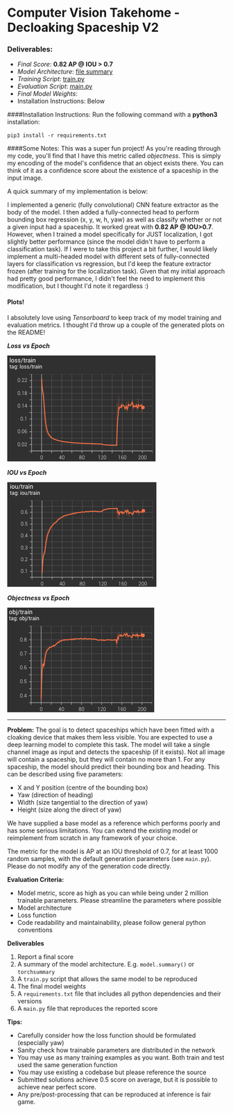 
# Computer Vision Takehome - Decloaking Spaceship V2

### Deliverables:
  * _Final Score_: **0.82 AP @ IOU > 0.7**
  * _Model Architecture_: [file summary](https://github.com/adham-elarabawy/scale-ai-challenge/blob/main/architecture.txt)
  * _Training Script_: [train.py](https://github.com/adham-elarabawy/scale-ai-challenge/blob/main/train.py)
  * _Evaluation Script_: [main.py](https://github.com/adham-elarabawy/scale-ai-challenge/blob/main/main.py)
  * _Final Model Weights_: 
  * Installation Instructions: Below

####Installation Instructions:
Run the following command with a **python3** installation:

    pip3 install -r requirements.txt

####Some Notes:
This was a super fun project! As you're reading through my code, you'll find that I have this metric called _objectness_. This is simply my encoding of the model's confidence that an object exists there. You can think of it as a confidence score about the existence of a spaceship in the input image.

A quick summary of my implementation is below:

I implemented a generic (fully convolutional) CNN feature extractor as the body of the model. I then added a fully-connected head to perform bounding box regression (x, y, w, h, yaw) as well as classify whether or not a given input had a spaceship. It worked great with **0.82 AP @ IOU>0.7**. However, when I trained a model specifically for JUST localization, I got slightly better performance (since the model didn't have to perform a classification task). If I were to take this project a bit further, I would likely implement a multi-headed model with different sets of fully-connected layers for classification vs regression, but I'd keep the feature extractor frozen (after training for the localization task). Given that my initial approach had pretty good performance, I didn't feel the need to implement this modification, but I thought I'd note it regardless :)

#### Plots!
I absolutely love using _Tensorboard_ to keep track of my model training and evaluation metrics. I thought I'd throw up a couple of the generated plots on the README!

_**Loss vs Epoch**_

![Loss vs Epoch](assets/loss.png)

_**IOU vs Epoch**_

![IOU vs Epoch](assets/iou.png)

_**Objectness vs Epoch**_

![Objectness vs Epoch](assets/objectness.png)



-----------------------------------------------------------

**Problem:**
The goal is to detect spaceships which have been fitted with a cloaking device that makes them less visible. You are expected to use a deep learning model to complete this task. The model will take a single channel image as input and detects the spaceship (if it exists). Not all image will contain a spaceship, but they will contain no more than 1. For any spaceship, the model should predict their bounding box and heading. This can be described using five parameters:

* X and Y position (centre of the bounding box)
* Yaw (direction of heading)
* Width (size tangential to the direction of yaw)
* Height (size along the direct of yaw)

We have supplied a base model as a reference which performs poorly and has some serious limitations. You can extend the existing model or reimplement from scratch in any framework of your choice.

The metric for the model is AP at an IOU threshold of 0.7, for at least 1000 random samples, with the default generation parameters (see `main.py`). Please do not modify any of the generation code directly.

**Evaluation Criteria:**
* Model metric, score as high as you can while being under 2 million trainable parameters. Please streamline the parameters where possible
* Model architecture
* Loss function
* Code readability and maintainability, please follow general python conventions

**Deliverables**
1. Report a final score
1. A summary of the model architecture. E.g. `model.summary()` or `torchsummary`
1. A `train.py` script that allows the same model to be reproduced
1. The final model weights
1. A `requirements.txt` file that includes all python dependencies and their versions
1. A `main.py` file that reproduces the reported score


**Tips:**
* Carefully consider how the loss function should be formulated (especially yaw)
* Sanity check how trainable parameters are distributed in the network
* You may use as many training examples as you want. Both train and test used the same generation function
* You may use existing a codebase but please reference the source
* Submitted solutions achieve 0.5 score on average, but it is possible to achieve near perfect score.
* Any pre/post-processing that can be reproduced at inference is fair game.
